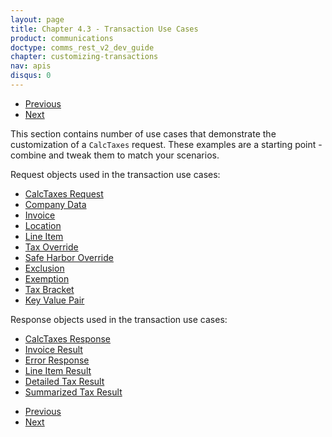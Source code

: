 ```yaml
---
layout: page
title: Chapter 4.3 - Transaction Use Cases
product: communications
doctype: comms_rest_v2_dev_guide
chapter: customizing-transactions
nav: apis
disqus: 0
---
```


<ul class="pager">
  <li class="previous"><a href="/communications/dev-guide_rest_v2/customizing-transactions/nexus-file/"><i class="glyphicon glyphicon-chevron-left"></i>Previous</a></li>
  <li class="next"><a href="/communications/dev-guide_rest_v2/customizing-transactions/sample-transactions/simple-request">Next<i class="glyphicon glyphicon-chevron-right"></i></a></li>
</ul>

This section contains number of use cases that demonstrate the customization of a <code>CalcTaxes</code> request.  These examples are a starting point - combine and tweak them to match your scenarios.  

Request objects used in the transaction use cases:
<ul class="dev-guide-list">
    <li><a class="dev-guide-link" href="/communications/dev-guide_rest_v2/reference/calc-taxes-request/">CalcTaxes Request</a></li>
    <li><a class="dev-guide-link" href="/communications/dev-guide_rest_v2/reference/company-data/">Company Data</a></li>
    <li><a class="dev-guide-link" href="/communications/dev-guide_rest_v2/reference/invoice/">Invoice</a></li>
    <li><a class="dev-guide-link" href="/communications/dev-guide_rest_v2/reference/location/">Location</a></li>
    <li><a class="dev-guide-link" href="/communications/dev-guide_rest_v2/reference/line-item/">Line Item</a></li>
    <li><a class="dev-guide-link" href="/communications/dev-guide_rest_v2/reference/tax-override/">Tax Override</a></li>
    <li><a class="dev-guide-link" href="/communications/dev-guide_rest_v2/reference/safe-harbor-override/">Safe Harbor Override</a></li>
    <li><a class="dev-guide-link" href="/communications/dev-guide_rest_v2/reference/exclusion/">Exclusion</a></li>
    <li><a class="dev-guide-link" href="/communications/dev-guide_rest_v2/reference/exemption/">Exemption</a></li>
    <li><a class="dev-guide-link" href="/communications/dev-guide_rest_v2/reference/tax-bracket/">Tax Bracket</a></li>
    <li><a class="dev-guide-link" href="/communications/dev-guide_rest_v2/reference/key-value-pair/">Key Value Pair</a></li>
</ul>

Response objects used in the transaction use cases:
<ul class="dev-guide-list">
    <li><a class="dev-guide-link" href="/communications/dev-guide_rest_v2/reference/calc-taxes-response/">CalcTaxes Response</a></li>
    <li><a class="dev-guide-link" href="/communications/dev-guide_rest_v2/reference/invoice-result/">Invoice Result</a></li>
    <li><a class="dev-guide-link" href="/communications/dev-guide_rest_v2/reference/error-response/">Error Response</a></li>
    <li><a class="dev-guide-link" href="/communications/dev-guide_rest_v2/reference/line-item-result/">Line Item Result</a></li>
    <li><a class="dev-guide-link" href="/communications/dev-guide_rest_v2/reference/detailed-tax-result/">Detailed Tax Result</a></li>
    <li><a class="dev-guide-link" href="/communications/dev-guide_rest_v2/reference/summarized-tax-result/">Summarized Tax Result</a></li>
</ul>

<ul class="pager">
  <li class="previous"><a href="/communications/dev-guide_rest_v2/customizing-transactions/nexus-file/"><i class="glyphicon glyphicon-chevron-left"></i>Previous</a></li>
  <li class="next"><a href="/communications/dev-guide_rest_v2/customizing-transactions/sample-transactions/simple-request">Next<i class="glyphicon glyphicon-chevron-right"></i></a></li>
</ul>